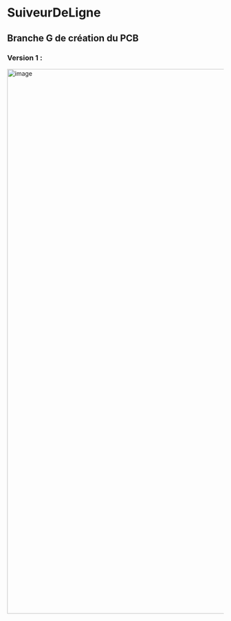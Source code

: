 # SuiveurDeLigne
## Branche G de création du PCB

### Version 1 :
<img width="2314" height="1266" alt="image" src="https://github.com/user-attachments/assets/033b81d8-fd29-4fb6-92a6-20db38f03437" />
